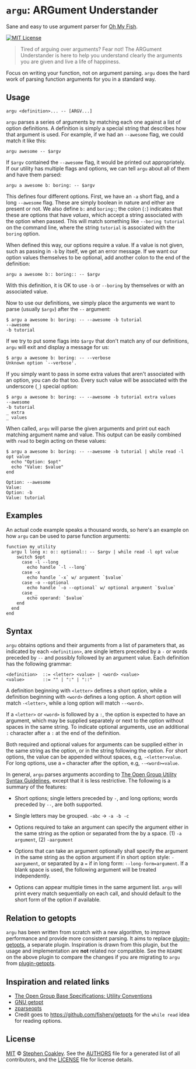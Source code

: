 # `argu`: ARGument Understander
Sane and easy to use argument parser for [Oh My Fish][omf].

[![MIT License](https://img.shields.io/badge/license-MIT-007EC7.svg?style=flat-square)](LICENSE)

> Tired of arguing over arguments? Fear not! The ARGument Understander is here to help you understand clearly the arguments you are given and live a life of happiness.

Focus on writing your function, not on argument parsing. `argu` does the hard work of parsing function arguments for you in a standard way.


## Usage

    argu <definition>... -- [ARGV...]

`argu` parses a series of arguments by matching each one against a list of option definitions. A definition is simply a special string that describes how that argument is used. For example, if we had an `--awesome` flag, we could match it like this:

```fish
argu awesome -- $argv
```

If `$argv` contained the `--awesome` flag, it would be printed out appropriately. If our utility has multiple flags and options, we can tell `argu` about all of them and have them parsed:

```fish
argu a awesome b: boring: -- $argv
```

This defines four different options. First, we have an `-a` short flag, and a long `--awesome` flag. These are simply boolean in nature and either are present or not. We also define `b:` and `boring:`; the colon (`:`) indicates that these are options that have _values_, which accept a string associated with the option when passed. This will match something like `--boring tutorial` on the command line, where the string `tutorial` is associated with the `boring` option.

When defined this way, our options require a value. If a value is not given, such as passing in `-b` by itself, we get an error message. If we want our option values themselves to be optional, add another colon to the end of the definition:

```fish
argu a awesome b:: boring:: -- $argv
```

With this definition, it is OK to use `-b` or `--boring` by themselves or with an associated value.

Now to use our definitions, we simply place the arguments we want to parse (usually `$argv`) after the `--` argument:

```fish
$ argu a awesome b: boring: -- --awesome -b tutorial
--awesome
-b tutorial
```

If we try to put some flags into `$argv` that don't match any of our definitions, `argu` will exit and display a message for us:

```fish
$ argu a awesome b: boring: -- --verbose
Unknown option `--verbose'.
```

If you simply want to pass in some extra values that aren't associated with an option, you can do that too. Every such value will be associated with the underscore (`_`) special option:

```fish
$ argu a awesome b: boring: -- --awesome -b tutorial extra values
--awesome
-b tutorial
_ extra
_ values
```

When called, `argu` will parse the given arguments and print out each matching argument name and value. This output can be easily combined with `read` to begin acting on these values:

```fish
$ argu a awesome b: boring: -- --awesome -b tutorial | while read -l opt value
  echo "Option: $opt"
  echo "Value: $value"
end

Option: --awesome
Value:
Option: -b
Value: tutorial
```


## Examples
An actual code example speaks a thousand words, so here's an example on how `argu` can be used to parse function arguments:

```fish
function my_utility
  argu l long x: o:: optional:: -- $argv | while read -l opt value
    switch $opt
      case -l --long
        echo handle `-l --long`
      case -x
        echo handle `-x` w/ argument `$value`
      case -o --optional
        echo handle `-o --optional` w/ optional argument `$value`
      case _
        echo operand: `$value`
    end
  end
end
```


## Syntax
`argu` obtains options and their arguments from a list of parameters that, as indicated by each `<definition>`, are single letters preceded by a `-` or words preceded by `--` and possibly followed by an argument value. Each definition has the following grammar:

    <definition>  ::= <letter> <value> | <word> <value>
    <value>       ::= "" | ":" | "::"

A definition beginning with `<letter>` defines a short option, while a definition beginning with `<word>` defines a long option. A short option will match `-<letter>`, while a long option will match `--<word>`.

If a `<letter>` or `<word>` is followed by a `:`, the option is expected to have an argument, which may be supplied separately or next to the option without spaces in the same string. To indicate optional arguments, use an additional `:` character after a `:` at the end of the definition.

Both required and optional values for arguments can be supplied either in the same string as the option, or in the string following the option. For short options, the value can be appended without spaces, e.g, `-<letter>value`. For long options, use a `=` character after the option, e.g, `--<word>=value`.

In general, `argu` parses arguments according to [The Open Group Utility Syntax Guidelines][utilconv], except that it is less restrictive. The following is a summary of the features:

- Short options; single letters preceded by `-`, and long options; words preceded by `--`, are both supported.

- Single letters may be grouped. `-abc` → `-a -b -c`

- Options required to take an argument can specify the argument either in the same string as the option or separated from the by a space. (1) `-a argument`, (2) `-aargument`

- Options that can take an argument optionally shall specify the argument in the same string as the option argument if in short option style: `-aargument`, or separated by a `=` if in long form: `--long-form=argument`. If a blank space is used, the following argument will be treated independently.

- Options can appear multiple times in the same argument list. `argu` will print every match sequentially on each call, and should default to the short form of the option if available.


## Relation to getopts
`argu` has been written from scratch with a new algorithm, to improve performance and provide more consistent parsing. It aims to replace [plugin-getopts], a separate plugin. Inspiration is drawn from this plugin, but the usage and implementation are **not** related nor compatible. See the `README` on the above plugin to compare the changes if you are migrating to `argu` from [plugin-getopts].


## Inspiration and related links
- [The Open Group Base Specifications: Utility Conventions][utilconv]
- [GNU getopt](http://man7.org/linux/man-pages/man1/getopt.1.html)
- [zparseopts](http://linux.die.net/man/1/zshmodules)
- Credit goes to https://github.com/fishery/getopts for the `while read` idea for reading options.


## License
[MIT][mit] © [Stephen Coakley][author]. See the [AUTHORS](AUTHORS) file for a generated list of all contributors, and the [LICENSE](LICENSE) file for license details.


[author]: https://github.com/coderstephen
[getopts]: http://en.wikipedia.org/wiki/Getopts
[mit]: http://opensource.org/licenses/MIT
[omf]: https://www.github.com/oh-my-fish
[plugin-getopts]: https://github.com/oh-my-fish/plugin-getopts
[utilconv]: http://pubs.opengroup.org/onlinepubs/9699919799/basedefs/V1_chap12.html#tag_12_02
